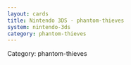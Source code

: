 ```yaml
---
layout: cards
title: Nintendo 3DS - phantom-thieves
system: nintendo-3ds
category: phantom-thieves
---
```

<div class="alert alert-secondary mb-4"><span class="i18n innerHTML-category">Category: </span><span class="i18n innerHTML-cat-phantom-thieves">phantom-thieves</span></div>
